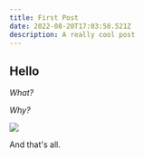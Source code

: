 ```yaml
---
title: First Post
date: 2022-08-20T17:03:58.521Z
description: A really cool post
---
```

## Hello

*What?*

*Why?*

![](/img/pexels-marco-allasio-6806243.jpg)

And that's all.